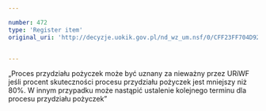 ```yaml
---

number: 472
type: 'Register item'
original_uri: 'http://decyzje.uokik.gov.pl/nd_wz_um.nsf/0/CFF23FF704D923FDC12572DD00329584?OpenDocument'


---
```


„Proces przydziału pożyczek może być uznany za nieważny przez URiWF jeśli procent skuteczności procesu przydziału pożyczek jest mniejszy niż 80%. W innym przypadku może nastąpić ustalenie kolejnego terminu dla procesu przydziału pożyczek”
